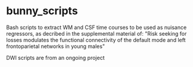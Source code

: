 # bunny_scripts
Bash scripts to extract WM and CSF time courses to be used as nuisance regressors, as decribed in the supplemental material of: "Risk seeking for losses modulates the functional connectivity of the default mode and left frontoparietal networks in young males"

DWI scripts are from an ongoing project
